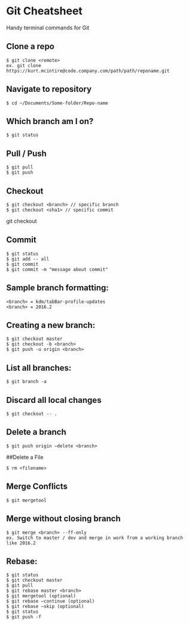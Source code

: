 # Git Cheatsheet
Handy terminal commands for Git

## Clone a repo
```
$ git clone <remote>
ex. git clone https://kurt.mcintire@code.company.com/path/path/reponame.git
```

## Navigate to repository
```
$ cd ~/Documents/Some-folder/Repo-name
```

## Which branch am I on?
```
$ git status
```

## Pull / Push
```
$ git pull
$ git push
```

## Checkout
```
$ git checkout <branch> // specific branch
$ git checkout <sha1> // specific commit
```

git checkout <sha1>

## Commit
```
$ git status
$ git add -- all
$ git commit
$ git commit -m "message about commit"
```

## Sample branch formatting:
```
<branch> = kdm/tabBar-profile-updates
<branch> = 2016.2
```

## Creating a new branch:
```
$ git checkout master
$ git checkout -b <branch>
$ git push -u origin <branch>
```

## List all branches:
```
$ git branch -a
```

## Discard all local changes
```
$ git checkout -- .
```


## Delete a branch
```
$ git push origin —delete <branch>
```

##Delete a File
```
$ rm <filename>
```

## Merge Conflicts
```
$ git mergetool
```

## Merge without closing branch
```
$ git merge <branch> --ff-only
ex. Switch to master / dev and merge in work from a working branch like 2016.2
```



## Rebase:
```
$ git status
$ git checkout master
$ git pull
$ git rebase master <branch>
$ git mergetool (optional)
$ git rebase —continue (optional)
$ git rebase —skip (optional)
$ git status
$ git push -f
```
